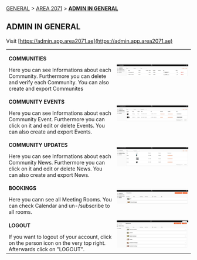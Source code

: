 [GENERAL](GENERAL/README.md) > [AREA 2071](AREA/README.md) > **[ADMIN IN GENERAL](AREA/adminingeneral.md)**

## ADMIN IN GENERAL <br>

Visit [https://admin.app.area2071.ae](https://admin.app.area2071.ae)

<table>
  <thead>
  </thead>
  <tbody>
    <tr>
    <td style="text-align: left"><p><b>COMMUNITIES</b></p>Here you can see Informations about each Community. Furthermore you can delete and verify each Community. You can also create and export Communites</td>
    <td style="text-align: center"><img src="areaadmin01.JPG" alt="Admin in General 1"></td>
    </tr>
    <tr>
    <td style="text-align: left"><p><b>COMMUNITY EVENTS</b></p>Here you can see Informations about each Community Event. Furthermore you can click on it and edit or delete Events. You can also create and export Events.</td>
    <td style="text-align: center"><img src="areaadmin02.JPG" alt="Admin in General 2"></td>
    </tr>
    <tr>
    <td style="text-align: left"><p><b>COMMUNITY UPDATES</b></p>Here you can see Informations about each Community News. Furthermore you can click on it and edit or delete News. You can also create and export News.</td>
    <td style="text-align: center"><img src="areaadmin03.JPG" alt="Admin in General 3"></td>
    </tr>
    <tr>
    <td style="text-align: left"><p><b>BOOKINGS</b></p>Here you cann see all Meeting Rooms. You can check Calendar and un-/subscribe to all rooms.</td>
    <td style="text-align: center"><img src="areaadmin04.JPG" alt="Admin in General 3"></td>
    </tr>
        <tr>
    <td style="text-align: left"><p><b>LOGOUT</b></p>If you want to logout of your account, click on the person icon on the very top right. Afterwards click on "LOGOUT".</td>
    <td style="text-align: center"><img src="logout.jpg" alt="Admin in General 3"></td>
    </tr>
    </tbody>
</table>
